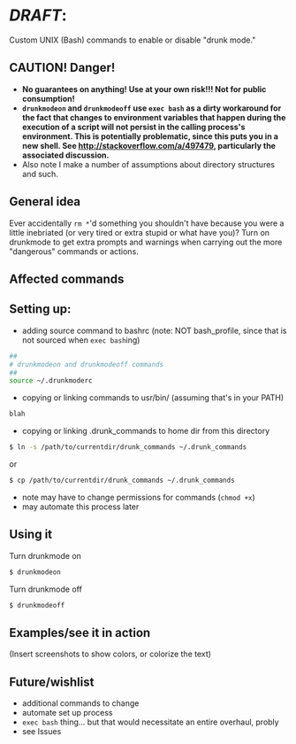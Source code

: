 # *DRAFT*:
Custom UNIX (Bash) commands to enable or disable "drunk mode."

## CAUTION! Danger!
* **No guarantees on anything! Use at your own risk!!! Not for public
consumption!**
* **`drunkmodeon` and `drunkmodeoff` use `exec bash` as a dirty
workaround for the fact that changes to environment variables that happen
during the execution of a script will not persist in the calling process's
environment. This is potentially problematic, since this puts you in a new
shell. See http://stackoverflow.com/a/497479, particularly the associated
discussion.**
* Also note I make a number of assumptions about directory structures and such.

## General idea
Ever accidentally `rm *`'d something you shouldn't have because you were a
little inebriated (or very tired or extra stupid or what have you)?  Turn on
drunkmode to get extra prompts and warnings when carrying out the more
"dangerous" commands or actions.

## Affected commands

## Setting up:
* adding source command to bashrc (note: NOT bash_profile, since that is not
sourced when `exec bash`ing)
``` bash
##
# drunkmodeon and drunkmodeoff commands
##
source ~/.drunkmoderc
```

* copying or linking commands to usr/bin/ (assuming that's in your PATH)
``` bash
blah
```
* copying or linking .drunk_commands to home dir from this directory
``` bash
$ ln -s /path/to/currentdir/drunk_commands ~/.drunk_commands
```
or
``` bash
$ cp /path/to/currentdir/drunk_commands ~/.drunk_commands
```

* note may have to change permissions for commands (`chmod +x`)
* may automate this process later

## Using it
Turn drunkmode on
``` bash
$ drunkmodeon
```
Turn drunkmode off
``` bash
$ drunkmodeoff
```

## Examples/see it in action
(Insert screenshots to show colors, or colorize the text)

<!--
## How it works
how works/env variable, bashrc, etc, or maybe the WARNING at the top is
sufficient-->

## Future/wishlist
* additional commands to change
* automate set up process
* `exec bash` thing... but that would necessitate an entire overhaul, probly
* see Issues
